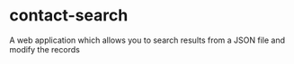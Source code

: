 # contact-search
A web application which allows you to search results from a JSON file and modify the records 
